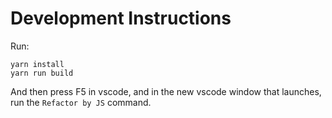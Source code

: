 # Development Instructions

Run:

```
yarn install
yarn run build
```

And then press F5 in vscode, and in the new vscode window that launches, run the `Refactor by JS` command.
